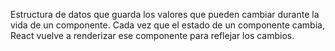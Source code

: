 Estructura de datos que guarda los valores que pueden cambiar durante la vida de un componente. Cada vez que el estado de un componente cambia, React vuelve a renderizar ese componente para reflejar los cambios.